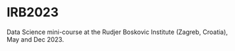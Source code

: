 # IRB2023
Data Science mini-course at the Rudjer Boskovic Institute (Zagreb, Croatia), May and Dec 2023.
